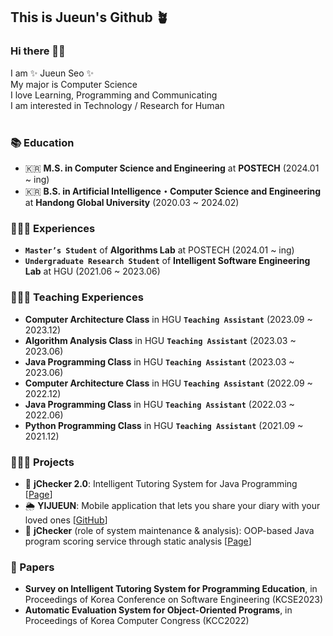 ## This is Jueun's Github 🪴

### Hi there 👋🏻

I am ✨ Jueun Seo ✨ <br>
My major is Computer Science <br>
I love Learning, Programming and Communicating <br>
I am interested in Technology / Research for Human <br>
<br>

### 📚 Education
- 🇰🇷 **M.S. in Computer Science and Engineering** at **POSTECH** (2024.01 ~ ing) <br>
- 🇰🇷 **B.S. in Artificial Intelligence・Computer Science and Engineering** at **Handong Global University** (2020.03 ~ 2024.02) <br>


### 🙋🏻‍♀️ Experiences
- **`Master’s Student`** of **Algorithms Lab** at POSTECH (2024.01 ~ ing) <br>
- **`Undergraduate Research Student`** of **Intelligent Software Engineering Lab** at HGU (2021.06 ~ 2023.06) <br>


### 👩🏻‍🏫 Teaching Experiences
- **Computer Architecture Class** in HGU **`Teaching Assistant`** (2023.09 ~ 2023.12) <br>
- **Algorithm Analysis Class** in HGU **`Teaching Assistant`** (2023.03 ~ 2023.06) <br>
- **Java Programming Class** in HGU **`Teaching Assistant`** (2023.03 ~ 2023.06) <br>
- **Computer Architecture Class** in HGU **`Teaching Assistant`** (2022.09 ~ 2022.12) <br>
- **Java Programming Class** in HGU **`Teaching Assistant`** (2022.03 ~ 2022.06) <br>
- **Python Programming Class** in HGU **`Teaching Assistant`** (2021.09 ~ 2021.12) <br>


### 👩🏻‍💻 Projects
- 🔎 **jChecker 2.0**: Intelligent Tutoring System for Java Programming [[Page](http://isel.lifove.net/jchecker2.0)] <br>
- 🌦️ **YIJUEUN**: Mobile application that lets you share your diary with your loved ones [[GitHub](https://github.com/seojueunn/YIJUEUN.git)] <br>
- 💯 **jChecker** (role of system maintenance & analysis): OOP-based Java program scoring service through static analysis [[Page](http://isel.lifove.net/jchecker)] <br>


### 📑 Papers
- **Survey on Intelligent Tutoring System for Programming Education**, in Proceedings of Korea Conference on Software Engineering (KCSE2023) <br>
- **Automatic Evaluation System for Object-Oriented Programs**, in Proceedings of Korea Computer Congress (KCC2022) <br>

<!--
### 🏆 Awards
- **2023-TOPCIT 상반기 정기평가 장려상** at Handong Global University
- **2023 캡스톤 페스티벌 ‘캡스톤디자인’ 부문 최우수상** at Handong Global University
- **KCC2022 학부생/주니어논문경진대회 학부생부문 우수상** at Korea Computer Congress
-->
